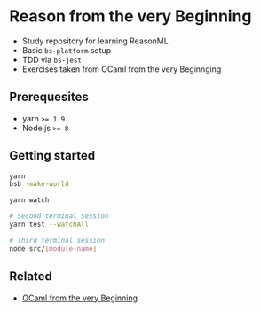 # Reason from the very Beginning

* Study repository for learning ReasonML
* Basic `bs-platform` setup
* TDD via `bs-jest`
* Exercises taken from OCaml from the very Beginnging

## Prerequesites

* yarn `>= 1.9`
* Node.js `>= 8`

## Getting started

```sh
yarn
bsb -make-world

yarn watch

# Second terminal session
yarn test --watchAll

# Third terminal session
node src/[module-name]
```


## Related

* [OCaml from the very Beginning](https://github.com/sinnerschrader/ocaml-from-the-very-beginning)
